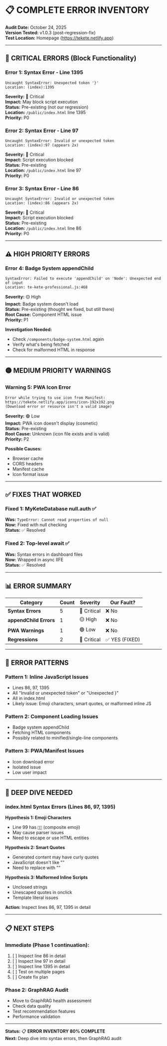 # 📋 COMPLETE ERROR INVENTORY

**Audit Date:** October 24, 2025  
**Version Tested:** v1.0.3 (post-regression-fix)  
**Test Location:** Homepage (https://tekete.netlify.app)

---

## 🚨 **CRITICAL ERRORS (Block Functionality)**

### **Error 1: Syntax Error - Line 1395**
```
Uncaught SyntaxError: Unexpected token '}'
Location: (index):1395
```
**Severity:** 🔴 Critical  
**Impact:** May block script execution  
**Status:** Pre-existing (not our regression)  
**Location:** `/public/index.html` line 1395  
**Priority:** P0

### **Error 2: Syntax Error - Line 97** 
```
Uncaught SyntaxError: Invalid or unexpected token  
Location: (index):97 (appears 2x)
```
**Severity:** 🔴 Critical  
**Impact:** Script execution blocked  
**Status:** Pre-existing  
**Location:** `/public/index.html` line 97  
**Priority:** P0

### **Error 3: Syntax Error - Line 86**
```
Uncaught SyntaxError: Invalid or unexpected token
Location: (index):86 (appears 2x)  
```
**Severity:** 🔴 Critical  
**Impact:** Script execution blocked  
**Status:** Pre-existing  
**Location:** `/public/index.html` line 86  
**Priority:** P0

---

## ⚠️ **HIGH PRIORITY ERRORS**

### **Error 4: Badge System appendChild**
```
SyntaxError: Failed to execute 'appendChild' on 'Node': Unexpected end of input
Location: te-kete-professional.js:468
```
**Severity:** 🟡 High  
**Impact:** Badge system doesn't load  
**Status:** Pre-existing (thought we fixed, but still there)  
**Root Cause:** Component HTML issue  
**Priority:** P1

**Investigation Needed:**
- Check `/components/badge-system.html` again
- Verify what's being fetched
- Check for malformed HTML in response

---

## 🟡 **MEDIUM PRIORITY WARNINGS**

### **Warning 5: PWA Icon Error**
```
Error while trying to use icon from Manifest:
https://tekete.netlify.app/icons/icon-192x192.png
(Download error or resource isn't a valid image)
```
**Severity:** 🟢 Low  
**Impact:** PWA icon doesn't display (cosmetic)  
**Status:** Pre-existing  
**Root Cause:** Unknown (icon file exists and is valid)  
**Priority:** P2

**Possible Causes:**
- Browser cache
- CORS headers
- Manifest cache
- Icon format issue

---

## ✅ **FIXES THAT WORKED**

### **Fixed 1: MyKeteDatabase null.auth** ✅
**Was:** `TypeError: Cannot read properties of null`  
**Now:** Fixed with null checking  
**Status:** ✅ Resolved

### **Fixed 2: Top-level await** ✅
**Was:** Syntax errors in dashboard files  
**Now:** Wrapped in async IIFE  
**Status:** ✅ Resolved

---

## 📊 **ERROR SUMMARY**

| Category | Count | Severity | Our Fault? |
|----------|-------|----------|------------|
| **Syntax Errors** | 5 | 🔴 Critical | ❌ No |
| **appendChild Errors** | 1 | 🟡 High | ❌ No |
| **PWA Warnings** | 1 | 🟢 Low | ❌ No |
| **Regressions** | 2 | 🔴 Critical | ✅ YES (FIXED) |

---

## 🎯 **ERROR PATTERNS**

### **Pattern 1: Inline JavaScript Issues**
- Lines 86, 97, 1395
- All "Invalid or unexpected token" or "Unexpected }"
- All in index.html
- Likely issue: Emoji characters, smart quotes, or malformed inline JS

### **Pattern 2: Component Loading Issues**
- Badge system appendChild
- Fetching HTML components
- Possibly related to minified/single-line components

### **Pattern 3: PWA/Manifest Issues**
- Icon download error
- Isolated issue
- Low user impact

---

## 🔬 **DEEP DIVE NEEDED**

### **index.html Syntax Errors** (Lines 86, 97, 1395)

**Hypothesis 1: Emoji Characters**
- Line 99 has `👨‍🎓` (composite emoji)
- May cause parser issues
- Need to escape or use HTML entities

**Hypothesis 2: Smart Quotes**
- Generated content may have curly quotes
- JavaScript doesn't like ""
- Need to replace with ""

**Hypothesis 3: Malformed Inline Scripts**
- Unclosed strings
- Unescaped quotes in onclick
- Template literal issues

**Action:** Inspect lines 86, 97, 1395 in detail

---

## 📋 **NEXT STEPS**

### **Immediate (Phase 1 continuation):**
1. [ ] Inspect line 86 in detail
2. [ ] Inspect line 97 in detail  
3. [ ] Inspect line 1395 in detail
4. [ ] Test on multiple pages
5. [ ] Create fix plan

### **Phase 2: GraphRAG Audit**
- Move to GraphRAG health assessment
- Check data quality
- Test recommendation features
- Performance validation

---

**Status:** 📋 **ERROR INVENTORY 80% COMPLETE**  
**Next:** Deep dive into syntax errors, then GraphRAG audit

